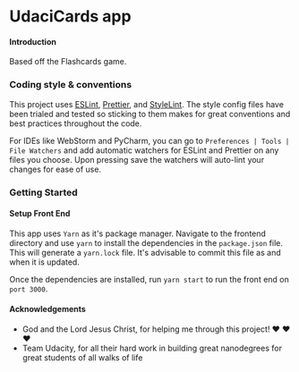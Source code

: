 # UdaciCards app

#### Introduction
Based off the Flashcards game.

### Coding style & conventions
This project uses [ESLint](https://eslint.org/), [Prettier](https://prettier.io/), and [StyleLint](https://stylelint.io/).
The style config files have been trialed and tested so sticking to them makes for great conventions and best practices throughout the code.

For IDEs like WebStorm and PyCharm, you can go to `Preferences | Tools | File Watchers` and add automatic watchers for ESLint and Prettier on any files you choose. Upon pressing save the watchers will auto-lint your changes for ease of use.

### Getting Started
#### Setup Front End
This app uses `Yarn` as it's package manager. Navigate to the frontend directory and use `yarn` to install the dependencies in the `package.json` file. This will generate a `yarn.lock` file. It's advisable to commit this file as and when it is updated.

Once the dependencies are installed, run `yarn start` to run the front end on `port 3000`.

#### Acknowledgements
- God and the Lord Jesus Christ, for helping me through this project! ❤️ ❤️ ❤️
- Team Udacity, for all their hard work in building great nanodegrees for great students of all walks of life
